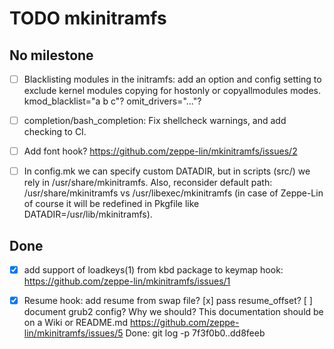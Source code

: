 TODO mkinitramfs
================


No milestone
------------

- [ ] Blacklisting modules in the initramfs: add an option and config
  setting to exclude kernel modules copying for hostonly or
  copyallmodules modes.  kmod_blacklist="a b c"? omit_drivers="..."?

- [ ] completion/bash_completion: Fix shellcheck warnings, and add
  checking to CI.

- [ ] Add font hook?
  https://github.com/zeppe-lin/mkinitramfs/issues/2

- [ ] In config.mk we can specify custom DATADIR, but in scripts (src/) we rely
  in /usr/share/mkinitramfs.  Also, reconsider default path:
  /usr/share/mkinitramfs vs /usr/libexec/mkinitramfs (in case of Zeppe-Lin of
  course it will be redefined in Pkgfile like DATADIR=/usr/lib/mkinitramfs).


Done
----

- [x] add support of loadkeys(1) from kbd package to keymap hook:
  https://github.com/zeppe-lin/mkinitramfs/issues/1

- [x] Resume hook: add resume from swap file?
    [x] pass resume_offset?
    [ ] document grub2 config? Why we should?
        This documentation should be on a Wiki or README.md
    https://github.com/zeppe-lin/mkinitramfs/issues/5
    Done:  git log -p 7f3f0b0..dd8feeb
